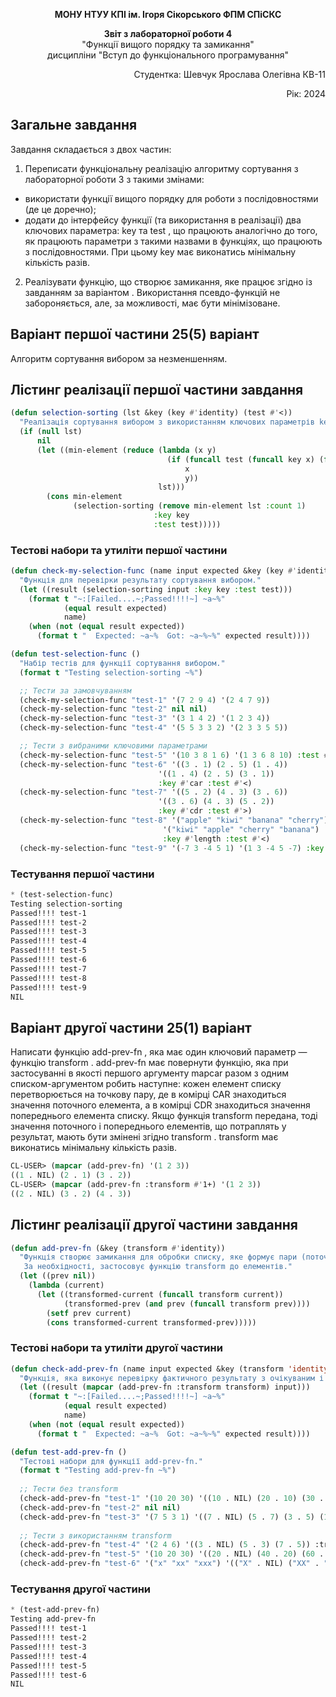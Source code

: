 <p align="center"><b>МОНУ НТУУ КПІ ім. Ігоря Сікорського ФПМ СПіСКС</b></p>
<p align="center">
<b>Звіт з лабораторної роботи 4</b><br/>
"Функції вищого порядку та замикання"<br/>
дисципліни "Вступ до функціонального програмування"
</p>
<p align="right">Студентка: Шевчук Ярослава Олегівна КВ-11<p>
<p align="right">Рік: 2024<p>

## Загальне завдання
Завдання складається з двох частин:
1. Переписати функціональну реалізацію алгоритму сортування з лабораторної
роботи 3 з такими змінами:
 - використати функції вищого порядку для роботи з послідовностями (де це
доречно);
 - додати до інтерфейсу функції (та використання в реалізації) два ключових
параметра: key та test , що працюють аналогічно до того, як працюють
параметри з такими назвами в функціях, що працюють з послідовностями. При
цьому key має виконатись мінімальну кількість разів.
2. Реалізувати функцію, що створює замикання, яке працює згідно із завданням за варіантом . Використання псевдо-функцій не забороняється, але, за можливості, має бути мінімізоване.
## Варіант першої частини 25(5) варіант
Алгоритм сортування вибором за незменшенням.
## Лістинг реалізації першої частини завдання
```lisp
(defun selection-sorting (lst &key (key #'identity) (test #'<))
  "Реалізація сортування вибором з використанням ключових параметрів key і test."
  (if (null lst)                                                           ; Якщо список порожній
      nil                                                                  ; Повертаємо порожній список
      (let ((min-element (reduce (lambda (x y)                             ; Шукаємо мінімальний елемент
                                   (if (funcall test (funcall key x) (funcall key y))
                                       x
                                       y))
                                 lst)))
        (cons min-element                                                  ; Додаємо мінімальний елемент до результату
              (selection-sorting (remove min-element lst :count 1)         ; Рекурсивно викликаємо сортування для залишку
                                :key key
                                :test test)))))
```
### Тестові набори та утиліти першої частини
```lisp
(defun check-my-selection-func (name input expected &key (key #'identity) (test #'<))
  "Функція для перевірки результату сортування вибором."
  (let ((result (selection-sorting input :key key :test test)))
    (format t "~:[Failed....~;Passed!!!!~] ~a~%"
            (equal result expected)
            name)
    (when (not (equal result expected))
      (format t "  Expected: ~a~%  Got: ~a~%~%" expected result))))

(defun test-selection-func ()
  "Набір тестів для функції сортування вибором."
  (format t "Testing selection-sorting ~%")

  ;; Тести за замовчуванням
  (check-my-selection-func "test-1" '(7 2 9 4) '(2 4 7 9))
  (check-my-selection-func "test-2" nil nil)
  (check-my-selection-func "test-3" '(3 1 4 2) '(1 2 3 4))
  (check-my-selection-func "test-4" '(5 5 3 3 2) '(2 3 3 5 5))

  ;; Тести з вибраними ключовими параметрами
  (check-my-selection-func "test-5" '(10 3 8 1 6) '(1 3 6 8 10) :test #'<)
  (check-my-selection-func "test-6" '((3 . 1) (2 . 5) (1 . 4))
                                 '((1 . 4) (2 . 5) (3 . 1))
                                 :key #'car :test #'<)
  (check-my-selection-func "test-7" '((5 . 2) (4 . 3) (3 . 6))
                                 '((3 . 6) (4 . 3) (5 . 2))
                                 :key #'cdr :test #'>)
  (check-my-selection-func "test-8" '("apple" "kiwi" "banana" "cherry")
                                  '("kiwi" "apple" "cherry" "banana")
                                  :key #'length :test #'<)
  (check-my-selection-func "test-9" '(-7 3 -4 5 1) '(1 3 -4 5 -7) :key #'abs :test #'<))
```
### Тестування першої частини
```lisp
* (test-selection-func)
Testing selection-sorting
Passed!!!! test-1
Passed!!!! test-2
Passed!!!! test-3
Passed!!!! test-4
Passed!!!! test-5
Passed!!!! test-6
Passed!!!! test-7
Passed!!!! test-8
Passed!!!! test-9
NIL
```
## Варіант другої частини 25(1) варіант
Написати функцію add-prev-fn , яка має один ключовий параметр — функцію
transform . add-prev-fn має повернути функцію, яка при застосуванні в якості першого аргументу mapcar разом з одним списком-аргументом робить наступне: кожен елемент списку перетворюється на точкову пару, де в комірці CAR знаходиться значення поточного елемента, а в комірці CDR знаходиться значення попереднього елемента списку. Якщо функція transform передана, тоді значення поточного і попереднього елементів, що потраплять у результат, мають бути змінені згідно transform . transform має виконатись мінімальну кількість разів.
```lisp
CL-USER> (mapcar (add-prev-fn) '(1 2 3))
((1 . NIL) (2 . 1) (3 . 2))
CL-USER> (mapcar (add-prev-fn :transform #'1+) '(1 2 3))
((2 . NIL) (3 . 2) (4 . 3))
```
## Лістинг реалізації другої частини завдання 
```lisp
(defun add-prev-fn (&key (transform #'identity))
  "Функція створює замикання для обробки списку, яке формує пари (поточний елемент . попередній елемент).
   За необхідності, застосовує функцію transform до елементів."
  (let ((prev nil))                                                              ; Зберігаємо попередній елемент
    (lambda (current)
      (let ((transformed-current (funcall transform current))                    ; Застосовуємо transform до поточного
            (transformed-prev (and prev (funcall transform prev))))              ; Застосовуємо transform до попереднього
        (setf prev current)                                                      ; Оновлюємо попередній елемент
        (cons transformed-current transformed-prev)))))                          ; Повертаємо пару
```
### Тестові набори та утиліти другої частини
```lisp
(defun check-add-prev-fn (name input expected &key (transform 'identity))
  "Функція, яка виконує перевірку фактичного результату з очікуваним і виводить повідомлення про те, чи пройшла перевірка."
  (let ((result (mapcar (add-prev-fn :transform transform) input)))
    (format t "~:[Failed....~;Passed!!!!~] ~a~%"
            (equal result expected)
            name)
    (when (not (equal result expected))
      (format t "  Expected: ~a~%  Got: ~a~%~%" expected result))))

(defun test-add-prev-fn ()
  "Тестові набори для функції add-prev-fn."
  (format t "Testing add-prev-fn ~%")
  
  ;; Тести без transform
  (check-add-prev-fn "test-1" '(10 20 30) '((10 . NIL) (20 . 10) (30 . 20)))
  (check-add-prev-fn "test-2" nil nil)
  (check-add-prev-fn "test-3" '(7 5 3 1) '((7 . NIL) (5 . 7) (3 . 5) (1 . 3)))
  
  ;; Тести з використанням transform
  (check-add-prev-fn "test-4" '(2 4 6) '((3 . NIL) (5 . 3) (7 . 5)) :transform #'1+)
  (check-add-prev-fn "test-5" '(10 20 30) '((20 . NIL) (40 . 20) (60 . 40)) :transform (lambda (x) (* 2 x)))
  (check-add-prev-fn "test-6" '("x" "xx" "xxx") '(("X" . NIL) ("XX" . "X") ("XXX" . "XX")) :transform #'string-upcase))
```
### Тестування другої частини
```lisp
* (test-add-prev-fn)
Testing add-prev-fn
Passed!!!! test-1
Passed!!!! test-2
Passed!!!! test-3
Passed!!!! test-4
Passed!!!! test-5
Passed!!!! test-6
NIL
```
